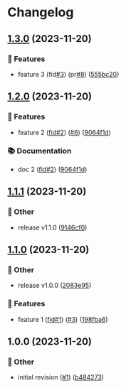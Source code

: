# Changelog

## [1.3.0](https://github.com/jgallinari/please-release/compare/v1.2.0...v1.3.0) (2023-11-20)


### 🚀 Features

* feature 3 (fid[#3](https://github.com/jgallinari/please-release/issues/3)) (pr[#8](https://github.com/jgallinari/please-release/issues/8)) ([555bc20](https://github.com/jgallinari/please-release/commit/555bc20a17154abc6e075b280a401995b78ffd63))

## [1.2.0](https://github.com/jgallinari/please-release/compare/v1.1.1...v1.2.0) (2023-11-20)

### 🚀 Features

* feature 2 ([fid#2](https://airnity.fibery.io/Work/Feature/2)) ([#6](https://github.com/jgallinari/please-release/issues/6)) ([9064f1d](https://github.com/jgallinari/please-release/commit/9064f1d12ab930d568d9d4ed653a14faefe6649b))

### 📚 Documentation

* doc 2 ([fid#2](https://airnity.fibery.io/Work/Feature/2)) ([9064f1d](https://github.com/jgallinari/please-release/commit/9064f1d12ab930d568d9d4ed653a14faefe6649b))

## [1.1.1](https://github.com/jgallinari/please-release/compare/v1.1.0...v1.1.1) (2023-11-20)

### 🧰 Other

* release v1.1.0 ([9146cf0](https://github.com/jgallinari/please-release/commit/9146cf0c709a555c6e0b6578597478897a64318b))

## [1.1.0](https://github.com/jgallinari/please-release/compare/v1.0.0...v1.1.0) (2023-11-20)

### 🧰 Other

* release v1.0.0 ([2083e95](https://github.com/jgallinari/please-release/commit/2083e9590badfee01ac05304847e495e602133b9))

### 🚀 Features

* feature 1 ([fid#1](https://airnity.fibery.io/Work/Feature/1)) ([#3](https://github.com/jgallinari/please-release/issues/3)) ([198fba6](https://github.com/jgallinari/please-release/commit/198fba6ef033837492f381f1b624df3b4ca696f4))

## 1.0.0 (2023-11-20)

### 🧰 Other

* initial revision ([#1](https://github.com/jgallinari/please-release/issues/1)) ([b484273](https://github.com/jgallinari/please-release/commit/b4842730269fc4a207ff6e3ba4527eec8a031e28))
